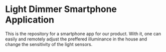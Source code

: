 # Light Dimmer Smartphone Application
This is the repository for a smartphone app for our product. With it, one can easily and remotely adjust the preffered illuminance in the house and change the sensitivity of the light sensors.
